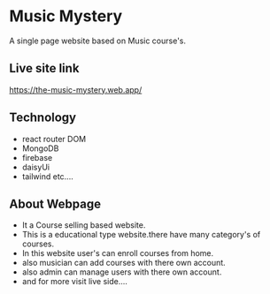 # Music Mystery

A single page website based on Music course's.

## Live site link
https://the-music-mystery.web.app/


## Technology
- react router DOM
- MongoDB
- firebase
- daisyUi
- tailwind etc....

## About Webpage

- It a Course selling based website.
- This is a educational type website.there have many category's of courses.
- In this website user's can enroll courses from home.
- also musician can add courses with there own account.
- also admin can manage users with there own account.
- and for more visit live side....
